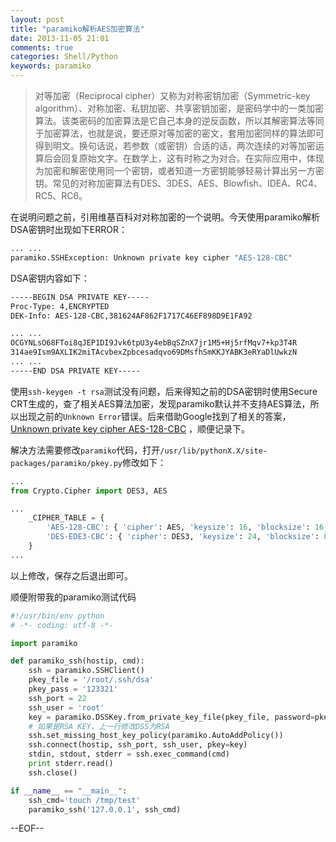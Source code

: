 ```yaml
---
layout: post
title: "paramiko解析AES加密算法"
date: 2013-11-05 21:01
comments: true
categories: Shell/Python
keywords: paramiko
---
```


> 对等加密（Reciprocal cipher）又称为对称密钥加密（Symmetric-key algorithm）、对称加密、私钥加密、共享密钥加密，是密码学中的一类加密算法。该类密码的加密算法是它自己本身的逆反函数，所以其解密算法等同于加密算法，也就是说，要还原对等加密的密文，套用加密同样的算法即可得到明文。换句话说，若参数（或密钥）合适的话，两次连续的对等加密运算后会回复原始文字。在数学上，这有时称之为对合。在实际应用中，体现为加密和解密使用同一个密钥，或者知道一方密钥能够轻易计算出另一方密钥。常见的对称加密算法有DES、3DES、AES、Blowfish、IDEA、RC4、RC5、RC6。


在说明问题之前，引用维基百科对对称加密的一个说明。今天使用paramiko解析DSA密钥时出现如下ERROR：

``` bash
... ...
paramiko.SSHException: Unknown private key cipher "AES-128-CBC"
```

DSA密钥内容如下：
``` bash
-----BEGIN DSA PRIVATE KEY-----
Proc-Type: 4,ENCRYPTED
DEK-Info: AES-128-CBC,381624AF862F1717C46EF898D9E1FA92

... ...
OCGYNLsO68FToi8qJEP1DI9Jvk6tpU3y4ebBqSZnX7jr1M5+Hj5rfMqv7+kp3T4R
314ae9Ism9AXLIK2miTAcvbexZpbcesadqvo69DMsfhSmKKJYABK3eRYaDlUwkzN
... ...
-----END DSA PRIVATE KEY-----
```

使用`ssh-keygen -t rsa`测试没有问题，后来得知之前的DSA密钥时使用Secure CRT生成的，查了相关AES算法加密，发现paramiko默认并不支持AES算法，所以出现之前的`Unknown Error`错误。后来借助Google找到了相关的答案，[Unknown private key cipher AES-128-CBC](http://comments.gmane.org/gmane.comp.python.paramiko/479) ，顺便记录下。


解决方法需要修改`paramiko`代码，打开`/usr/lib/pythonX.X/site-packages/paramiko/pkey.py`修改如下：
``` python
...
from Crypto.Cipher import DES3, AES

...
    _CIPHER_TABLE = {
        'AES-128-CBC': { 'cipher': AES, 'keysize': 16, 'blocksize': 16, 'mode': AES.MODE_CBC },
        'DES-EDE3-CBC': { 'cipher': DES3, 'keysize': 24, 'blocksize': 8, 'mode': DES3.MODE_CBC }
    }
...
```

以上修改，保存之后退出即可。

顺便附带我的paramiko测试代码

``` python
#!/usr/bin/env python
# -*- coding: utf-8 -*-

import paramiko

def paramiko_ssh(hostip, cmd):
    ssh = paramiko.SSHClient()
    pkey_file = '/root/.ssh/dsa'
    pkey_pass = '123321'
    ssh_port = 22
    ssh_user = 'root'
    key = paramiko.DSSKey.from_private_key_file(pkey_file, password=pkey_pass) 
    # 如果是RSA KEY，上一行修改DSS为RSA
    ssh.set_missing_host_key_policy(paramiko.AutoAddPolicy())
    ssh.connect(hostip, ssh_port, ssh_user, pkey=key)
    stdin, stdout, stderr = ssh.exec_command(cmd)
    print stderr.read()
    ssh.close()

if __name__ == "__main__":
    ssh_cmd='touch /tmp/test'
    paramiko_ssh('127.0.0.1', ssh_cmd)
```

--EOF--
